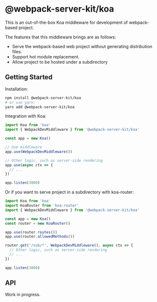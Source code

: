 # @webpack-server-kit/koa
This is an out-of-the-box Koa middleware for development of webpack-based project.

The features that this middleware brings are as follows:
- Serve the webpack-based web project without generating distribution files.
- Support hot module replacement.
- Allow project to be hosted under a subdirectory

## Getting Started

Installation:
```bash
npm install @webpack-server-kit/koa
# or use yarn:
yarn add @webpack-server-kit/koa
```

Integration with Koa:
```javascript
import Koa from 'koa'
import { WebpackDevMiddleware } from '@webpack-server-kit/koa'

const app = new Koa()

// Use middleware
app.use(WebpackDevMiddleware())

// Other logic, such as server-side rendering
app.use(async ctx => {
  // ...
})

app.listen(3000)
```

Or if you want to serve project in a subdirectory with koa-router:
```javascript
import Koa from 'koa'
import KoaRouter from 'koa-router'
import { WebpackDevMiddleware } from '@webpack-server-kit/koa'

const app = new Koa()
const router = new KoaRouter()

app.use(router.routes())
app.use(router.allowedMethods())

router.get('/sub/*', WebpackDevMiddleware(), async ctx => {
  // Other logic, such as server-side rendering
  // ...
})

app.listen(3000)
```
## API
Work in progress.
